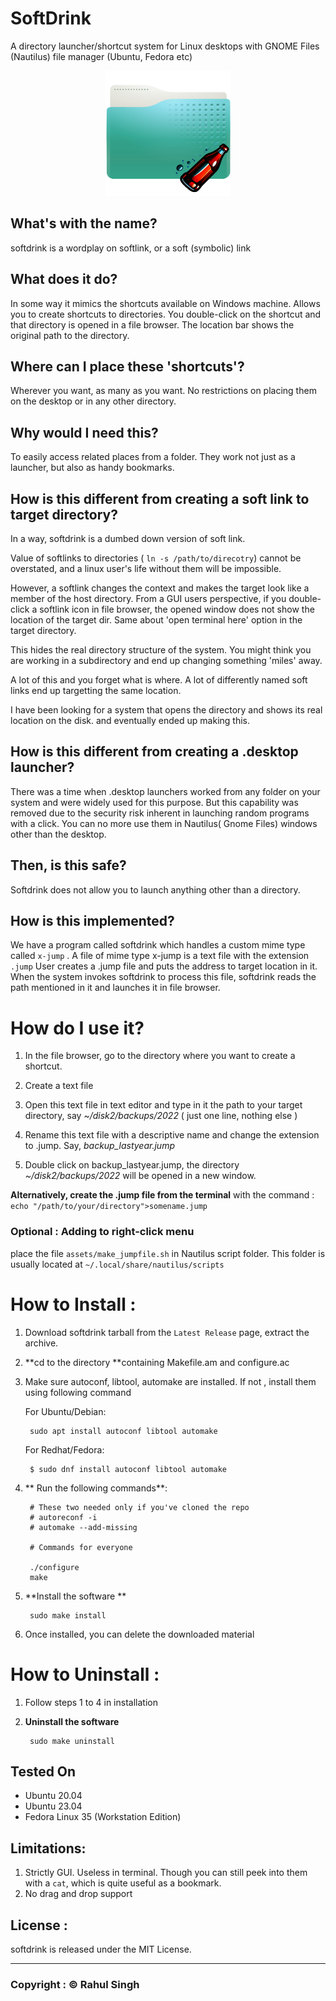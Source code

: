 # SoftDrink
A directory launcher/shortcut system for Linux desktops with GNOME Files (Nautilus) file manager (Ubuntu, Fedora etc)



<p align="center">
  <img width="200" height="200" src="images/ic_softdrink_689x.png", alt= "softdrink folder icon"/>
  
</p>



## What's with the name? 
softdrink is a wordplay on softlink, or a soft (symbolic) link

## What does it do? 
In some way it mimics the shortcuts available on Windows machine. Allows you to create shortcuts to directories. You double-click on the shortcut and that directory is opened in a file browser. The location bar shows the original path to the directory. 

## Where can I place these 'shortcuts'?
Wherever you want, as many as you want. 
No restrictions on placing them on the desktop or in any other directory. 

## Why would I need this? 
To easily access related places from a folder. They work not just as a launcher, but also as handy bookmarks. 

## How is this different from creating a soft link to target directory? 
In a way, softdrink is a dumbed down version of soft link. 

Value of softlinks to directories ( `ln -s /path/to/direcotry`) cannot be overstated, and a linux user's  life without them will be impossible. 

However, a softlink changes the context and makes the target look like a member of the host directory. From a GUI users perspective, if you double-click a softlink icon in file browser, the opened window does not show the location of the target dir. Same about 'open terminal here' option in the target directory. 

This hides the real directory structure of the system. You might think you are working in a subdirectory and end up changing  something 'miles' away. 

A lot of this and you forget what is where. A lot of differently named soft links end up targetting the same  location. 

I have  been looking for a system that opens the directory and shows its real location on the disk. and eventually ended up making this. 



## How is this different from creating a .desktop launcher?
There was a time when .desktop launchers worked from any folder on your system and were widely used for this purpose. But this capability was removed due to the security risk inherent in launching random programs with a click. You can no more use them in Nautilus( Gnome Files) windows other than the desktop. 

## Then, is this safe? 
Softdrink does not allow you to launch anything other than a directory. 

## How is this implemented? 
We have a program called softdrink which handles a custom mime type called `x-jump` .
A file of mime type x-jump is a text file with the extension `.jump`
User creates a .jump file and puts the address to target location in it. 
When the system invokes softdrink to process this file, softdrink reads the path mentioned in it and launches it in file browser.

# How do I use it? 
1. In the file browser, go to the directory where you want to create a shortcut. 

2. Create a text file

3. Open this text file in text editor and type in it the path to your target directory, say *~/disk2/backups/2022* ( just one line, nothing else )

4. Rename this text file with a descriptive name and change the extension to .jump. Say, *backup_lastyear.jump*

5. Double click on backup_lastyear.jump, the directory *~/disk2/backups/2022* will be opened in a new window.

**Alternatively, create the .jump file from the  terminal** with the command : `echo "/path/to/your/directory">somename.jump`


### Optional : Adding to right-click menu 

place the file `assets/make_jumpfile.sh` in Nautilus script folder. This folder is usually located at `~/.local/share/nautilus/scripts`
 



# How to Install :

1. Download softdrink tarball from the `Latest Release` page, extract the archive. 

2. **cd to the directory **containing Makefile.am and configure.ac

3. Make sure autoconf, libtool, automake are installed. 
    If not , install them using following command 
   
    For Ubuntu/Debian:

        sudo apt install autoconf libtool automake

    For Redhat/Fedora:

        $ sudo dnf install autoconf libtool automake

4. ** Run the following commands**:

        # These two needed only if you've cloned the repo
        # autoreconf -i
        # automake --add-missing
        
        # Commands for everyone
        
        ./configure
        make

        
5. **Install the software **
    
        sudo make install

6. Once installed, you can delete the downloaded material


# How to Uninstall :

1. Follow steps 1 to 4 in installation 
2. **Uninstall the software**

        sudo make uninstall



## Tested On 

- Ubuntu 20.04
- Ubuntu 23.04
- Fedora Linux 35 (Workstation Edition) 

## Limitations:
1. Strictly GUI. Useless in terminal. Though you can still peek into them with a `cat`, which is quite useful as a bookmark.
2. No drag and drop support


## License : 
softdrink is released under the MIT License.


--------------------

### Copyright :  © Rahul Singh









